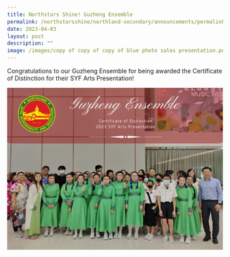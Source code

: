 ```yaml
---
title: Northstars Shine! Guzheng Ensemble
permalink: /northstarsshine/northland-secondary/announcements/permalink/
date: 2023-04-03
layout: post
description: ""
image: /images/copy of copy of copy of blue photo sales presentation.png
---
```

Congratulations to our Guzheng Ensemble for being awarded the Certificate of Distinction for their SYF Arts Presentation!

![](/images/copy%20of%20copy%20of%20copy%20of%20blue%20photo%20sales%20presentation.png)